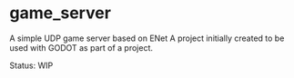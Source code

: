 # game_server
A simple UDP game server based on ENet
A project initially created to be used with GODOT as part of a project.

Status: WIP
